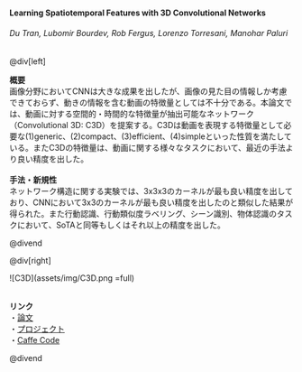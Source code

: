 #### Learning Spatiotemporal Features with 3D Convolutional Networks
###### Du Tran, Lubomir Bourdev, Rob Fergus, Lorenzo Torresani, Manohar Paluri

@div[left]

__概要__<br>
画像分野においてCNNは大きな成果を出したが、画像の見た目の情報しか考慮できておらず、動きの情報を含む動画の特徴量としては不十分である。本論文では、動画に対する空間的・時間的な特徴量が抽出可能なネットワーク（Convolutional 3D: C3D）を提案する。C3Dは動画を表現する特徴量として必要な(1)generic、(2)compact、(3)efficient、(4)simpleといった性質を満たしている。またC3Dの特徴量は、動画に関する様々なタスクにおいて、最近の手法より良い精度を出した。<br>
<br>
__手法・新規性__<br>
ネットワーク構造に関する実験では、3x3x3のカーネルが最も良い精度を出しており、CNNにおいて3x3のカーネルが最も良い精度を出したのと類似した結果が得られた。また行動認識、行動類似度ラベリング、シーン識別、物体認識のタスクにおいて、SoTAと同等もしくはそれ以上の精度を出した。<br>


@divend

@div[right]

![C3D](assets/img/C3D.png =full)<br>
<br>

__リンク__<br>
・[論文](https://www.cv-foundation.org/openaccess/content_iccv_2015/papers/Tran_Learning_Spatiotemporal_Features_ICCV_2015_paper.pdf)<br>
・[プロジェクト](http://vlg.cs.dartmouth.edu/c3d/)<br>
・[Caffe Code](https://github.com/facebook/C3D)<br>

@divend